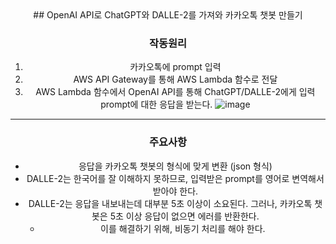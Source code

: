 <div align=center>
## OpenAI API로 ChatGPT와 DALLE-2를 가져와 카카오톡 챗봇 만들기

### 작동원리
1. 카카오톡에 prompt 입력
2. AWS API Gateway를 통해 AWS Lambda 함수로 전달
3. AWS Lambda 함수에서 OpenAI API를 통해 ChatGPT/DALLE-2에게 입력 prompt에 대한 응답을 받는다.
![image](https://github.com/user-attachments/assets/0f5e915b-cdd0-4f70-9432-7e49def8966b)
---
### 주요사항
* 응답을 카카오톡 챗봇의 형식에 맞게 변환 (json 형식)
* DALLE-2는 한국어를 잘 이해하지 못하므로, 입력받은 prompt를 영어로 변역해서 받아야 한다.
* DALLE-2는 응답을 내보내는데 대부분 5초 이상이 소요된다. 그러나, 카카오톡 챗봇은 5초 이상 응답이 없으면 에러를 반환한다.
  * 이를 해결하기 위해, 비동기 처리를 해야 한다.
</div>
